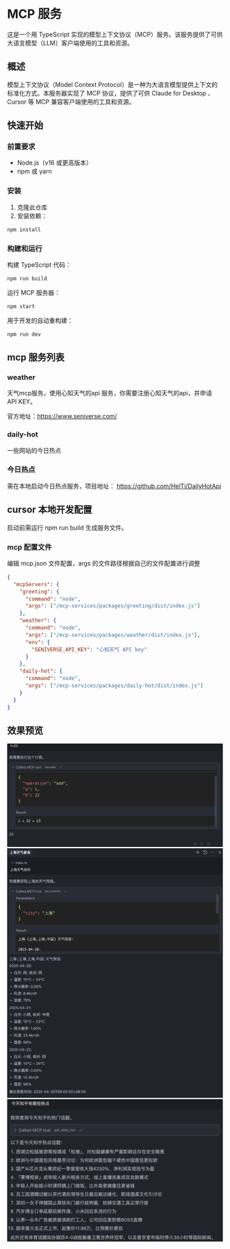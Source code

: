 # MCP 服务

这是一个用 TypeScript 实现的模型上下文协议（MCP）服务。该服务提供了可供大语言模型（LLM）客户端使用的工具和资源。

## 概述

模型上下文协议（Model Context Protocol）是一种为大语言模型提供上下文的标准化方式。本服务器实现了 MCP 协议，提供了可供 Claude for Desktop 、Cursor 等 MCP 兼容客户端使用的工具和资源。

## 快速开始

### 前置要求

- Node.js（v16 或更高版本）
- npm 或 yarn

### 安装

1. 克隆此仓库
2. 安装依赖：

```bash
npm install
```

### 构建和运行

构建 TypeScript 代码：

```bash
npm run build
```

运行 MCP 服务器：

```bash
npm start
```

用于开发的自动重构建：

```bash
npm run dev
```

## mcp 服务列表

### weather
天气mcp服务，使用心知天气的api 服务，你需要注册心知天气的api，并申请 API KEY。

官方地址：https://www.seniverse.com/

### daily-hot
一些网站的今日热点

### 今日热点
需在本地启动今日热点服务，项目地址：
https://github.com/HelTi/DailyHotApi

## cursor 本地开发配置
启动前需运行 npm run build 生成服务文件。
### mcp 配置文件
编辑 mcp.json 文件配置，args 的文件路径根据自己的文件配置进行调整
```json
{
  "mcpServers": {
    "greeting": {
      "command": "node",
      "args": ["/mcp-services/packages/greeting/dist/index.js"]
    },
    "weather": {
      "command": "node",
      "args": ["/mcp-services/packages/weather/dist/index.js"],
      "env": {
        "SENIVERSE_API_KEY": "心知天气 API key"
      }
    },
    "daily-hot": {
      "command": "node",
      "args": ["/mcp-services/packages/daily-hot/dist/index.js"]
    }
  }
}
```

## 效果预览

![计算](./docs/1.png)
![天气测试](./docs/weather.png)
![今日热点](./docs/daily-hot.png)
